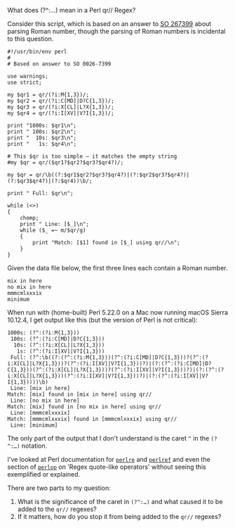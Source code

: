 What does (?^:…) mean in a Perl qr// Regex?

Consider this script, which is based on an answer to
[SO 267399](https://stackoverflow.com/q/267399) about parsing Roman
number, though the parsing of Roman numbers is incidental to this
question.

    #!/usr/bin/env perl
    #
    # Based on answer to SO 0026-7399

    use warnings;
    use strict;

    my $qr1 = qr/(?i:M{1,3})/;
    my $qr2 = qr/(?i:C[MD]|D?C{1,3})/;
    my $qr3 = qr/(?i:X[CL]|L?X{1,3})/;
    my $qr4 = qr/(?i:I[XV]|V?I{1,3})/;

    print "1000s: $qr1\n";
    print " 100s: $qr2\n";
    print "  10s: $qr3\n";
    print "   1s: $qr4\n";

    # This $qr is too simple — it matches the empty string
    #my $qr = qr/($qr1?$qr2?$qr3?$qr4?)/;

    my $qr = qr/\b((?:$qr1$qr2?$qr3?$qr4?)|(?:$qr2$qr3?$qr4?)|(?:$qr3$qr4?)|(?:$qr4))\b/;

    print " Full: $qr\n";

    while (<>)
    {
        chomp;
        print " Line: [$_]\n";
        while ($_ =~ m/$qr/g)
        {
            print "Match: [$1] found in [$_] using qr//\n";
        }
    }

Given the data file below, the first three lines each contain a Roman number.

    mix in here
    no mix in here
    mmmcmlxxxix
    minimum

When run with (home-built) Perl 5.22.0 on a Mac now running macOS Sierra
10.12.4, I get output like this (but the version of Perl is not
critical):

    1000s: (?^:(?i:M{1,3}))
     100s: (?^:(?i:C[MD]|D?C{1,3}))
      10s: (?^:(?i:X[CL]|L?X{1,3}))
       1s: (?^:(?i:I[XV]|V?I{1,3}))
     Full: (?^:\b((?:(?^:(?i:M{1,3}))(?^:(?i:C[MD]|D?C{1,3}))?(?^:(?i:X[CL]|L?X{1,3}))?(?^:(?i:I[XV]|V?I{1,3}))?)|(?:(?^:(?i:C[MD]|D?C{1,3}))(?^:(?i:X[CL]|L?X{1,3}))?(?^:(?i:I[XV]|V?I{1,3}))?)|(?:(?^:(?i:X[CL]|L?X{1,3}))(?^:(?i:I[XV]|V?I{1,3}))?)|(?:(?^:(?i:I[XV]|V?I{1,3}))))\b)
     Line: [mix in here]
    Match: [mix] found in [mix in here] using qr//
     Line: [no mix in here]
    Match: [mix] found in [no mix in here] using qr//
     Line: [mmmcmlxxxix]
    Match: [mmmcmlxxxix] found in [mmmcmlxxxix] using qr//
     Line: [minimum]

The only part of the output that I don't understand is the caret `^` in the
`(?^:…)` notation.

I've looked at Perl documentation for
[`perlre`](http://perldoc.perl.org/perlre.html) and
[`perlref`](http://perldoc.perl.org/perlreref.html) and even the section of
[`perlop`](http://perldoc.perl.org/perlop.html#Regexp-Quote-Like-Operators)
on 'Regex quote-like operators' without seeing this exemplified or
explained.

There are two parts to my question:

1. What is the significance of the caret in `(?^:…)` and what caused
   it to be added to the `qr//` regexes?
2. If it matters, how do you stop it from being added to the `qr//` regexes?

